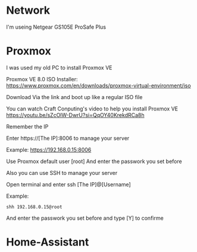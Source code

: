 # Network
I'm useing Netgear GS105E ProSafe Plus

# Proxmox
I was used my old PC to install Proxmox VE

Proxmox VE 8.0 ISO Installer:
https://www.proxmox.com/en/downloads/proxmox-virtual-environment/iso

Download Via the link and boot up like a regular ISO file

You can watch Craft Conputing's video to help you install Proxmox VE
https://youtu.be/sZcOlW-DwrU?si=QqOY40KrekdRCa8h

Remember the IP 

Enter https://[The IP]:8006 to manage your server

Example: https://192.168.0.15:8006

Use Proxmox default user [root]
And enter the passwork you set before 

Also you can use SSH to manage your server

Open terminal and enter ssh [The IP]@[Username]

Example:

    shh 192.168.0.15@root
And enter the passwork you set before and type [Y] to confirme

# Home-Assistant
